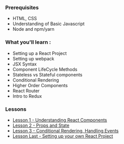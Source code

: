 ### Prerequisites
* HTML, CSS
* Understanding of Basic Javascript
* Node and npm/yarn

### What you'll learn :
* Setting up a React Project
* Setting up webpack
* JSX Syntax
* Component LifeCycle Methods
* Stateless vs Stateful components
* Conditional Rendering
* Higher Order Components
* React Router
* Intro to Redux

### Lessons
* [Lesson 1 - Understanding React Components](lesson_1/README.md)
* [Lesson 2 - Props and State](lesson_2/README.md)
* [Lesson 3 - Conditional Rendering, Handling Events](lesson_3/README.md)
* [Lesson Last - Setting up your own React Project](lesson_last/README.md)
